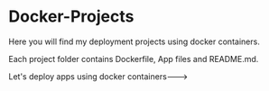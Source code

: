 # Docker-Projects

Here you will find my deployment projects using docker containers.

Each project folder contains Dockerfile, App files and README.md.

Let's deploy apps using docker containers--->
